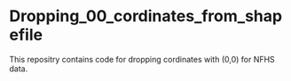 # Dropping_00_cordinates_from_shapefile
This repositry contains code for dropping cordinates with (0,0) for NFHS data.  
